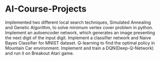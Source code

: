 # AI-Course-Projects
Implemented two different local search techniques, Simulated Annealing and Genetic Algorithm, to solve minimum vertex cover problem in python.
Implement an autoencoder network, which generates an image presenting the next digit of the input digit. 
Implement a classifier network and Naive Bayes Classifier for MNIST dataset.
Q-learning to find the optimal policy in Mountain Car environment.
Implement and train a DQN(Deep-Q-Network) and run it on Breakout Atari game.
